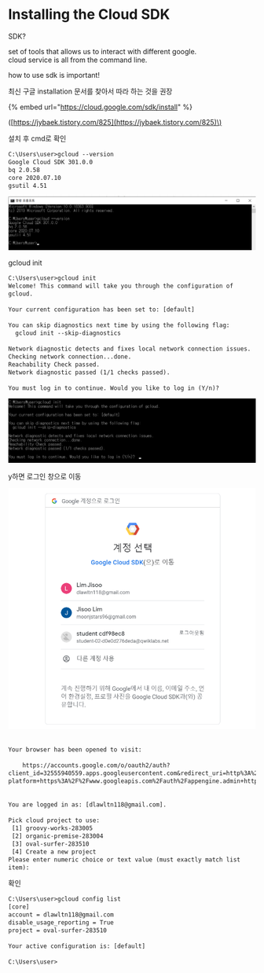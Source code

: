# Installing the Cloud SDK

SDK?

set of tools that allows us to interact with different google.   
cloud service is all from the command line.

how to use sdk is important!

최신 구글 installation 문서를 찾아서 따라 하는 것을 권장

{% embed url="https://cloud.google.com/sdk/install" %}

\([https://jybaek.tistory.com/825](https://jybaek.tistory.com/825)\)

설치 후 cmd로 확인

```text
C:\Users\user>gcloud --version
Google Cloud SDK 301.0.0
bq 2.0.58
core 2020.07.10
gsutil 4.51
```

![](../../../.gitbook/assets/image%20%28102%29.png)

gcloud init

```text
C:\Users\user>gcloud init
Welcome! This command will take you through the configuration of gcloud.

Your current configuration has been set to: [default]

You can skip diagnostics next time by using the following flag:
  gcloud init --skip-diagnostics

Network diagnostic detects and fixes local network connection issues.
Checking network connection...done.
Reachability Check passed.
Network diagnostic passed (1/1 checks passed).

You must log in to continue. Would you like to log in (Y/n)?
```

![](../../../.gitbook/assets/image%20%28134%29.png)

y하면 로그인 창으로 이동

![](../../../.gitbook/assets/image%20%28127%29.png)

```text

Your browser has been opened to visit:

    https://accounts.google.com/o/oauth2/auth?client_id=32555940559.apps.googleusercontent.com&redirect_uri=http%3A%2F%2Flocalhost%3A8085%2F&scope=openid+https%3A%2F%2Fwww.googleapis.com%2Fauth%2Fuserinfo.email+https%3A%2F%2Fwww.googleapis.com%2Fauth%2Fcloud-platform+https%3A%2F%2Fwww.googleapis.com%2Fauth%2Fappengine.admin+https%3A%2F%2Fwww.googleapis.com%2Fauth%2Fcompute+https%3A%2F%2Fwww.googleapis.com%2Fauth%2Faccounts.reauth&code_challenge=drT8a2yAzJdt7xhXrW3ZKoreZc2sOgQQ5i2nEv3Webc&code_challenge_method=S256&access_type=offline&response_type=code&prompt=select_account


You are logged in as: [dlawltn118@gmail.com].

Pick cloud project to use:
 [1] groovy-works-283005
 [2] organic-premise-283004
 [3] oval-surfer-283510
 [4] Create a new project
Please enter numeric choice or text value (must exactly match list
item):

```

확인

```text
C:\Users\user>gcloud config list
[core]
account = dlawltn118@gmail.com
disable_usage_reporting = True
project = oval-surfer-283510

Your active configuration is: [default]

C:\Users\user>
```

